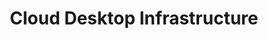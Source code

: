 ---
title: Cloud Desktop Infrastructure
slug: cloud-desktop-infrastructure
excerpt: Per iniziare con Cloud Desktop Infrastructure
order: 12
---